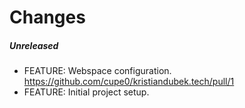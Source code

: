 # Changes

##### Unreleased

- FEATURE: Webspace configuration. https://github.com/cupe0/kristiandubek.tech/pull/1
- FEATURE: Initial project setup. 
